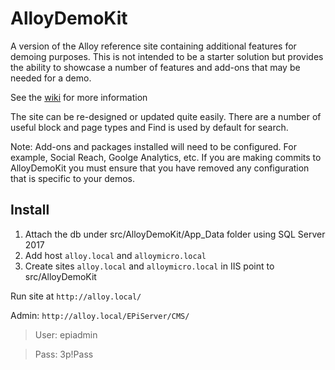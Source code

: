 # AlloyDemoKit

A version of the Alloy reference site containing additional features for demoing purposes.  This is not intended to be a starter solution but provides the ability to showcase a number of features and add-ons that may be needed for a demo.

See the [wiki](https://github.com/episerver/AlloyDemoKit/wiki) for more information

The site can be re-designed or updated quite easily.  There are a number of useful block and page types and Find is used by default for search.

Note:  Add-ons and packages installed will need to be configured.  For example, Social Reach, Goolge Analytics, etc. 
If you are making commits to AlloyDemoKit you must ensure that you have removed any configuration that is specific to your demos.


## Install

1. Attach the db under src/AlloyDemoKit/App_Data folder using SQL Server 2017
2. Add host `alloy.local` and `alloymicro.local` 
3. Create sites `alloy.local` and `alloymicro.local` in IIS point to src/AlloyDemoKit

Run site at `http://alloy.local/`

Admin: `http://alloy.local/EPiServer/CMS/`

>User: epiadmin

>Pass: 3p!Pass


